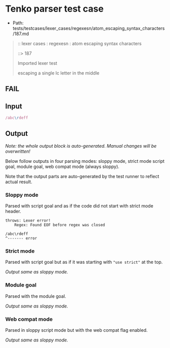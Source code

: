 # Tenko parser test case

- Path: tests/testcases/lexer_cases/regexesn/atom_escaping_syntax_characters/187.md

> :: lexer cases : regexesn : atom escaping syntax characters
>
> ::> 187
>
> Imported lexer test
>
> escaping a single lc letter in the middle

## FAIL

## Input

`````js
/abc\rdeff
`````

## Output

_Note: the whole output block is auto-generated. Manual changes will be overwritten!_

Below follow outputs in four parsing modes: sloppy mode, strict mode script goal, module goal, web compat mode (always sloppy).

Note that the output parts are auto-generated by the test runner to reflect actual result.

### Sloppy mode

Parsed with script goal and as if the code did not start with strict mode header.

`````
throws: Lexer error!
    Regex: Found EOF before regex was closed

/abc\rdeff
^------- error
`````

### Strict mode

Parsed with script goal but as if it was starting with `"use strict"` at the top.

_Output same as sloppy mode._

### Module goal

Parsed with the module goal.

_Output same as sloppy mode._

### Web compat mode

Parsed in sloppy script mode but with the web compat flag enabled.

_Output same as sloppy mode._
